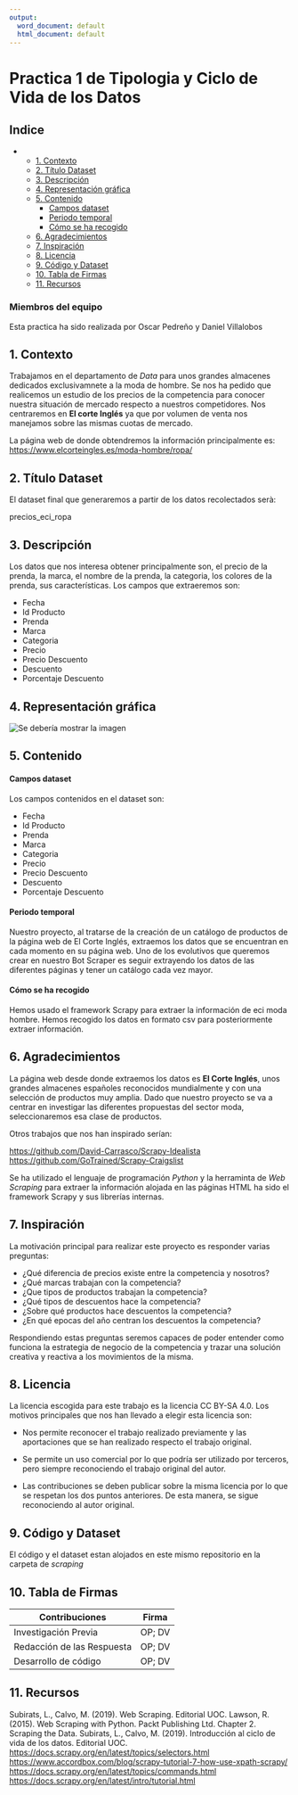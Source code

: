 ```yaml
---
output:
  word_document: default
  html_document: default
---
```

# Practica 1 de Tipologia y Ciclo de Vida de los Datos

## Indice

- 
  * [1. Contexto](#1-contexto)
  * [2. Título Dataset](#2-t-tulo-dataset)
  * [3. Descripción](#3-descripci-n)
  * [4. Representación gráfica](#4-representaci-n-gr-fica)
  * [5. Contenido](#5-contenido)
      - [Campos dataset](#campos-dataset)
      - [Periodo temporal](#periodo-temporal)
      - [Cómo se ha recogido](#c-mo-se-ha-recogido)
  * [6. Agradecimientos](#6-agradecimientos)
  * [7. Inspiración](#7-inspiraci-n)
  * [8. Licencia](#8-licencia)
  * [9. Código y Dataset](#9-c-digo-y-dataset)
  * [10. Tabla de Firmas](#10-tabla-de-firmas)
  * [11. Recursos](#11-recursos)



### Miembros del equipo

Esta practica ha sido realizada por Oscar Pedreño y Daniel Villalobos

## 1. Contexto
<p align="justify">

Trabajamos en el departamento de *Data* para unos grandes almacenes dedicados exclusivamnete a la moda de hombre. Se nos ha pedido que realicemos un estudio de los precios de la competencia para conocer nuestra situación de mercado respecto a nuestros competidores. Nos centraremos en **El corte Inglés** ya que por volumen de venta nos manejamos sobre las mismas cuotas de mercado.

La página web de donde obtendremos la información principalmente es:
https://www.elcorteingles.es/moda-hombre/ropa/
</p> 


## 2. Título Dataset

El dataset final que generaremos a partir de los datos recolectados serà:

precios_eci_ropa

## 3. Descripción

<p align="justify">

Los datos que nos interesa obtener principalmente son, el precio de la prenda, la marca, el nombre de la prenda, la categoria, los colores de la prenda, sus características.
Los campos que extraeremos son:

* Fecha
* Id Producto
* Prenda
* Marca
* Categoria
* Precio
* Precio Descuento
* Descuento
* Porcentaje Descuento

</p>

## 4. Representación gráfica

![Se debería mostrar la imagen]( https://github.com/danivillalobostorrejon/PedrenoVillalobos/pdf/moda_eci.jpg)

## 5. Contenido

#### Campos dataset
Los campos contenidos en el dataset son:

* Fecha
* Id Producto
* Prenda
* Marca
* Categoria
* Precio
* Precio Descuento
* Descuento
* Porcentaje Descuento

#### Periodo temporal

Nuestro proyecto, al tratarse de la creación de un catálogo de productos de la página web de El Corte Inglés, extraemos los datos que se encuentran en cada momento en su página web. 
Uno de los evolutivos que queremos crear en nuestro Bot Scraper es seguir extrayendo los datos de las diferentes páginas y tener un catálogo cada vez mayor.


#### Cómo se ha recogido

Hemos usado el framework Scrapy para extraer la información de eci moda hombre. Hemos recogido los datos en formato csv para posteriormente extraer información.

## 6. Agradecimientos

La página web desde donde extraemos los datos es **El Corte Inglés**, unos grandes almacenes españoles reconocidos mundialmente y con una selección de productos muy amplia. Dado que nuestro proyecto
se va a centrar en investigar las diferentes propuestas del sector moda, seleccionaremos esa clase de productos.

Otros trabajos que nos han inspirado serían:

https://github.com/David-Carrasco/Scrapy-Idealista
https://github.com/GoTrained/Scrapy-Craigslist

Se ha utilizado el lenguaje de programación *Python* y la herraminta de *Web Scraping* para extraer la información alojada en las páginas HTML ha sido el framework Scrapy y sus librerías internas.


## 7. Inspiración

<p align="justify">

La motivación principal para realizar este proyecto es responder varias preguntas: 

  * ¿Qué diferencia de precios existe entre la competencia y nosotros?
  * ¿Qué marcas trabajan con la competencia?
  * ¿Que tipos de productos trabajan la competencia?
  * ¿Qué tipos de descuentos hace la competencia?
  * ¿Sobre qué productos hace descuentos la competencia?
  * ¿En qué epocas del año centran los descuentos la competencia?

Respondiendo estas preguntas seremos capaces de poder entender como funciona la estrategia de negocio de la competencia y trazar una solución creativa y reactiva a los movimientos de la misma.

</p>

## 8. Licencia
<p align="justify">

La licencia escogida para este trabajo es la licencia CC BY-SA 4.0. Los motivos principales que nos han llevado a elegir esta licencia son:

* Nos permite reconocer el trabajo realizado previamente y las aportaciones que se han realizado respecto el trabajo original. 

* Se permite un uso comercial por lo que podría ser utilizado por terceros, pero siempre reconociendo el trabajo original del autor. 

* Las contribuciones se deben publicar sobre la misma licencia por lo que se respetan los dos puntos anteriores. De esta manera, se sigue reconociendo al autor original.

</p>

## 9. Código y Dataset 

El código y el dataset estan alojados en este mismo repositorio en la carpeta de *scraping*

## 10. Tabla de Firmas

| Contribuciones | Firma |
| --------- | ---------| 
| Investigación Previa| OP; DV |
| Redacción de las Respuesta| OP; DV |
| Desarrollo de código | OP; DV |

## 11. Recursos

Subirats, L., Calvo, M. (2019). Web Scraping. Editorial UOC.
Lawson, R. (2015). Web Scraping with Python. Packt Publishing Ltd. Chapter 2. Scraping the Data.
Subirats, L., Calvo, M. (2019). Introducción al ciclo de vida de los datos. Editorial UOC.
https://docs.scrapy.org/en/latest/topics/selectors.html
https://www.accordbox.com/blog/scrapy-tutorial-7-how-use-xpath-scrapy/
https://docs.scrapy.org/en/latest/topics/commands.html
https://docs.scrapy.org/en/latest/intro/tutorial.html